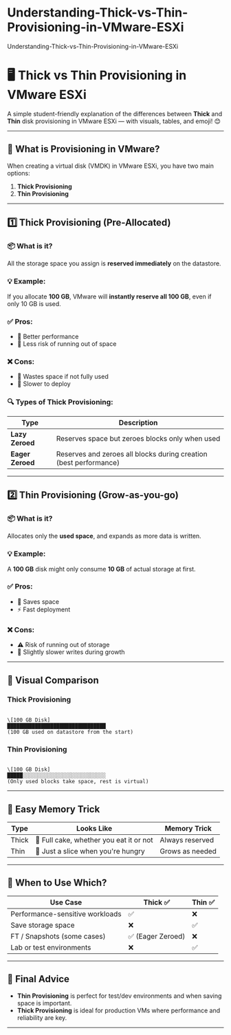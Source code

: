 # Understanding-Thick-vs-Thin-Provisioning-in-VMware-ESXi
Understanding-Thick-vs-Thin-Provisioning-in-VMware-ESXi

# 🖥️ Thick vs Thin Provisioning in VMware ESXi

A simple student-friendly explanation of the differences between **Thick** and **Thin** disk provisioning in VMware ESXi — with visuals, tables, and emoji! 😊

---

## 📌 What is Provisioning in VMware?

When creating a virtual disk (VMDK) in VMware ESXi, you have two main options:

1. **Thick Provisioning**  
2. **Thin Provisioning**

---

## 1️⃣ Thick Provisioning (Pre-Allocated)

### 📦 What is it?

All the storage space you assign is **reserved immediately** on the datastore.

### 💡 Example:
If you allocate **100 GB**, VMware will **instantly reserve all 100 GB**, even if only 10 GB is used.

### ✅ Pros:
- 💪 Better performance
- 📂 Less risk of running out of space

### ❌ Cons:
- 🛑 Wastes space if not fully used
- 🐢 Slower to deploy

### 🔍 Types of Thick Provisioning:

| Type            | Description |
|-----------------|-------------|
| **Lazy Zeroed** | Reserves space but zeroes blocks only when used |
| **Eager Zeroed**| Reserves and zeroes all blocks during creation (best performance) |

---

## 2️⃣ Thin Provisioning (Grow-as-you-go)

### 📦 What is it?

Allocates only the **used space**, and expands as more data is written.

### 💡 Example:
A **100 GB** disk might only consume **10 GB** of actual storage at first.

### ✅ Pros:
- 🚀 Saves space
- ⚡ Fast deployment

### ❌ Cons:
- ⚠️ Risk of running out of storage
- 🐢 Slightly slower writes during growth

---

## 🎨 Visual Comparison

### Thick Provisioning

```

\[100 GB Disk]
████████████████████████████████
(100 GB used on datastore from the start)

```

### Thin Provisioning

```

\[100 GB Disk]
█████░░░░░░░░░░░░░░░░░░░░░░░░░░░
(Only used blocks take space, rest is virtual)

```

---

## 🧠 Easy Memory Trick

| Type  | Looks Like                          | Memory Trick |
|-------|-------------------------------------|--------------|
| Thick | 🍰 Full cake, whether you eat it or not | Always reserved |
| Thin  | 🍰 Just a slice when you're hungry     | Grows as needed |

---

## 🧪 When to Use Which?

| Use Case                        | Thick ✅ | Thin ✅ |
|---------------------------------|----------|---------|
| Performance-sensitive workloads| ✅        | ❌      |
| Save storage space             | ❌        | ✅      |
| FT / Snapshots (some cases)    | ✅ (Eager Zeroed) | ❌ |
| Lab or test environments       | ❌        | ✅      |

---

## 💬 Final Advice

- **Thin Provisioning** is perfect for test/dev environments and when saving space is important.
- **Thick Provisioning** is ideal for production VMs where performance and reliability are key.

---
